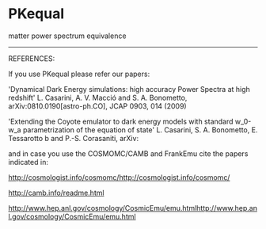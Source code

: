 # PKequal
matter power spectrum equivalence

------------------------------------------------------------------------------------------------------
REFERENCES:

If you use PKequal please refer our papers:
 
'Dynamical Dark Energy simulations: high accuracy Power Spectra at high redshift'
L. Casarini, A. V. Macció and S. A. Bonometto, arXiv:0810.0190[astro-ph.CO], JCAP 0903, 014 (2009)

'Extending the Coyote emulator to dark energy models with standard w_0-w_a parametrization of the
equation of state' 
L. Casarini, S. A. Bonometto, E. Tessarotto b and P.-S. Corasaniti, arXiv:

and in case you use the COSMOMC/CAMB and FrankEmu cite the papers indicated in:

http://cosmologist.info/cosmomc/http://cosmologist.info/cosmomc/

http://camb.info/readme.html

http://www.hep.anl.gov/cosmology/CosmicEmu/emu.htmlhttp://www.hep.anl.gov/cosmology/CosmicEmu/emu.html
